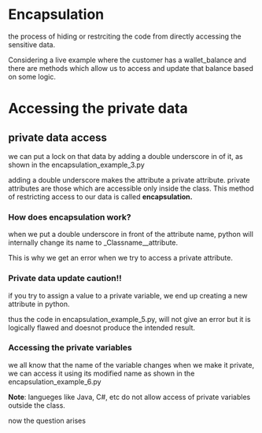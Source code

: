 # Encapsulation 
the process of hiding or restrciting the code from directly accessing the sensitive data.

Considering a live example where the customer has a wallet_balance and there are methods which allow us to access and update that balance based on some logic.

# Accessing the private data
## private data access

we can put a lock on that data by adding a double underscore in of it, as shown in the encapsulation_example_3.py

adding a double underscore makes the attribute a private attribute. private attributes are those which are accessible only inside the class. This method of restricting access to our data is called **encapsulation.**

### How does encapsulation work?
when we put a double underscore in front of the attribute name, python will internally change its name to _Classname__attribute.

This is why we get an error when we try to access a private attribute.


### Private data update caution!!
if you try to assign a value to a private variable, we end up creating a new attribute in python.

thus the code in encapsulation_example_5.py, will not give an error but it is logically flawed and doesnot produce the intended result.

### Accessing the private variables
we all know that the name of the variable changes when we make it private, we can access it using its modified name as shown in the encapsulation_example_6.py

**Note**: langueges like Java, C#, etc do not allow access of private variables outside the class.

now the question arises 
